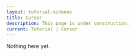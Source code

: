 ```yaml
---
layout: tutorial-sidenav
title: Cursor
description: This page is under construction.
current: Tutorial | Cursor
---
```


Nothing here yet.